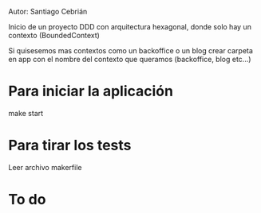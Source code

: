 Autor: Santiago Cebrián

Inicio de un proyecto DDD con arquitectura hexagonal, donde solo hay un contexto (BoundedContext)

Si quisesemos mas contextos como un backoffice o un blog crear carpeta en app con el nombre del contexto que queramos (backoffice, blog etc...)

# Para iniciar la aplicación

make start

# Para tirar los tests

Leer archivo makerfile

# To do

